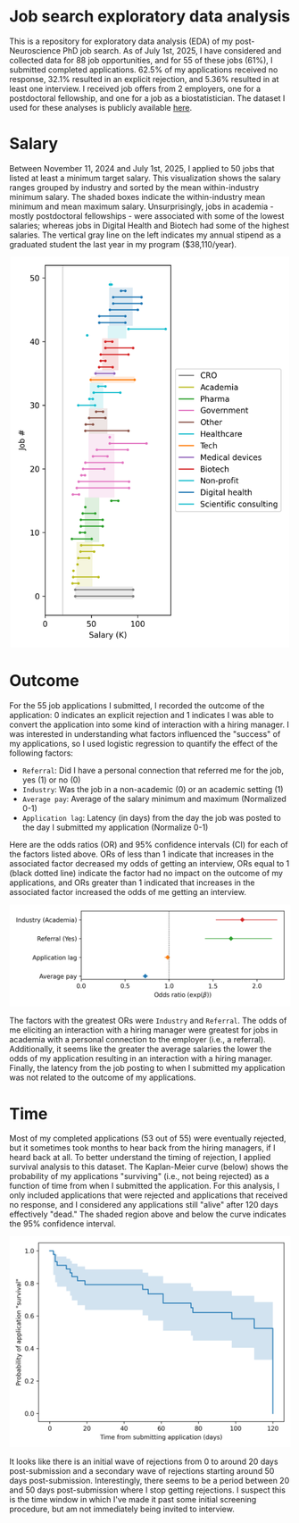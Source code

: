 # Job search exploratory data analysis
This is a repository for exploratory data analysis (EDA) of my post-Neuroscience PhD job search. As of July 1st, 2025, I have considered and collected data for 88 job opportunities, and for 55 of these jobs (61%), I submitted completed applications. 62.5% of my applications received no response, 32.1% resulted in an explicit rejection, and 5.36% resulted in at least one interview. I received job offers from 2 employers, one for a postdoctoral fellowship, and one for a job as a biostatistician. The dataset I used for these analyses is publicly available [here](https://www.kaggle.com/datasets/jbhunt303/post-phd-neuroscience-job-search-dataset).

# Salary
Between November 11, 2024 and July 1st, 2025, I applied to 50 jobs that listed at least a minimum target salary. This visualization shows the salary ranges grouped by industry and sorted by the mean within-industry minimum salary. The shaded boxes indicate the within-industry mean minimum and mean maximum salary. Unsurprisingly, jobs in academia - mostly postdoctoral fellowships - were associated with some of the lowest salaries; whereas jobs in Digital Health and Biotech had some of the highest salaries. The vertical gray line on the left indicates my annual stipend as a graduated student the last year in my program ($38,110/year).
<p align="center">
  <img src="docs/imgs/salary_ranges.png" width="500" alt="Animated demo">
</p>

# Outcome
For the 55 job applications I submitted, I recorded the outcome of the application: 0 indicates an explicit rejection and 1 indicates I was able to convert the application into some kind of interaction with a hiring manager. I was interested in understanding what factors influenced the "success" of my applications, so I used logistic regression to quantify the effect of the following factors:
- `Referral`: Did I have a personal connection that referred me for the job, yes (1) or no (0)
- `Industry`: Was the job in a non-academic (0) or an academic setting (1)
- `Average pay`: Average of the salary minimum and maximum (Normalized 0-1)
- `Application lag`: Latency (in days) from the day the job was posted to the day I submitted my application (Normalize 0-1)

Here are the odds ratios (OR) and 95% confidence intervals (CI) for each of the factors listed above. ORs of less than 1 indicate that increases in the associated factor decreased my odds of getting an interview, ORs equal to 1 (black dotted line) indicate the factor had no impact on the outcome of my applications, and ORs greater than 1 indicated that increases in the associated factor increased the odds of me getting an interview.

<p align="center">
  <img src="docs/imgs/odds_ratios.png" width="700" alt="Animated demo">
</p>

The factors with the greatest ORs were `Industry` and `Referral`. The odds of me eliciting an interaction with a hiring manager were greatest for jobs in academia with a personal connection to the employer (i.e., a referral). Additionally, it seems like the greater the average salaries the lower the odds of my application resulting in an interaction with a hiring manager. Finally, the latency from the job posting to when I submitted my application was not related to the outcome of my applications.

# Time
Most of my completed applications (53 out of 55) were eventually rejected, but it sometimes took months to hear back from the hiring managers, if I heard back at all. To better understand the timing of rejection, I applied survival analysis to this dataset. The Kaplan-Meier curve (below) shows the probability of my applications "surviving" (i.e., not being rejected) as a function of time from when I submitted the application. For this analysis, I only included applications that were rejected and applications that received no response, and I considered any applications still "alive" after 120 days effectively "dead." The shaded region above and below the curve indicates the 95% confidence interval.

<p align="center">
  <img src="docs/imgs/application_survival.png" width="700" alt="Animated demo">
</p>

It looks like there is an initial wave of rejections from 0 to around 20 days post-submission and a secondary wave of rejections starting around 50 days post-submission. Interestingly, there seems to be a period between 20 and 50 days post-submission where I stop getting rejections. I suspect this is the time window in which I've made it past some initial screening procedure, but am not immediately being invited to interview.